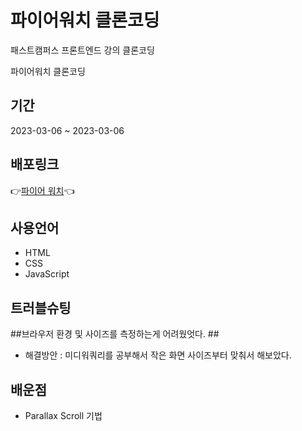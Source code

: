 # 파이어워치 클론코딩 

패스트캠퍼스 프론트엔드 강의 클론코딩

파이어워치 클론코딩


## 기간

2023-03-06 ~ 2023-03-06

## 배포링크

👉<a href='https://kyojin-hwang.github.io/404error-clone-front'>파이어 워치</a>👈

## 사용언어

- HTML
- CSS
- JavaScript

## 트러블슈팅

##브라우저 환경 및 사이즈를 측정하는게 어려웠엇다. ##
  - 해결방안 : 미디워쿼리를 공부해서 작은 화면 사이즈부터 맞춰서 해보았다. 

## 배운점

- Parallax Scroll 기법

